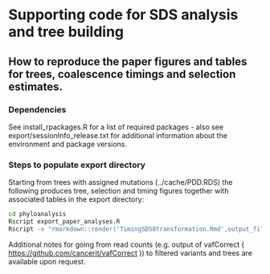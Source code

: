 # Supporting code for SDS analysis and tree building

## How to reproduce the paper figures and tables for trees,  coalescence timings and selection estimates.

### Dependencies
See install_rpackages.R for a list of required packages - also see export/sessionInfo_release.txt for additional information about the environment and package versions.

### Steps to populate export directory 
Starting from trees with assigned mutations (../cache/PDD.RDS) the following produces tree, selection and timing figures together with associated tables in the export directory:

```bash
cd phyloanalysis
Rscript export_paper_analyses.R
Rscript -e "rmarkdown::render('TimingSDS8transformation.Rmd',output_file='../export/TimingSDS8transformation.html')"
```

Additional notes for going from read counts (e.g. output of vafCorrect ( https://github.com/cancerit/vafCorrect )) to filtered variants and trees are available upon request.


